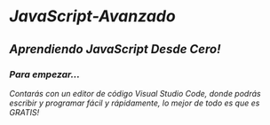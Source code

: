 # **_JavaScript-Avanzado_**

## **_Aprendiendo JavaScript Desde Cero!_**

### **_Para empezar..._**

_Contarás con un editor de código Visual Studio Code, donde podrás escribir y programar fácil y rápidamente, lo mejor de todo es que es GRATIS!_
